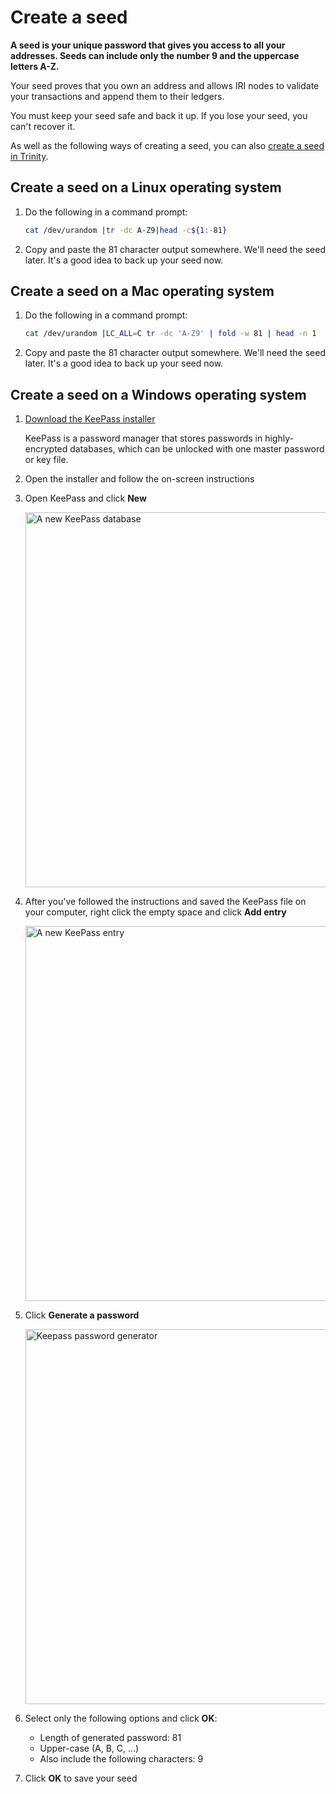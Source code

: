 # Create a seed

**A seed is your unique password that gives you access to all your addresses. Seeds can include only the number 9 and the uppercase letters A-Z.**

Your seed proves that you own an address and allows IRI nodes to validate your transactions and append them to their ledgers.

You must keep your seed safe and back it up. If you lose your seed, you can't recover it.

As well as the following ways of creating a seed, you can also [create a seed in Trinity](root://trinity/0.1/how-to-guides/create-an-account.md).

## Create a seed on a Linux operating system

1. Do the following in a command prompt:
    ```bash
    cat /dev/urandom |tr -dc A-Z9|head -c${1:-81}
    ```

2. Copy and paste the 81 character output somewhere. We'll need the seed later. It's a good idea to back up your seed now.

## Create a seed on a Mac operating system

1. Do the following in a command prompt:
    ```bash
    cat /dev/urandom |LC_ALL=C tr -dc 'A-Z9' | fold -w 81 | head -n 1
    ```

2. Copy and paste the 81 character output somewhere. We'll need the seed later. It's a good idea to back up your seed now.

## Create a seed on a Windows operating system

1. [Download the KeePass installer](https://keepass.info/)

    KeePass is a password manager that stores passwords in highly-encrypted databases, which can be unlocked with one master password or key file.

2. Open the installer and follow the on-screen instructions

3. Open KeePass and click **New**

    <img src="../keypass-new.png" alt="A new KeePass database" width="600">

4. After you've followed the instructions and saved the KeePass file on your computer, right click the empty space and click **Add entry**

    <img src="../keepass-add-entry.png" alt="A new KeePass entry" width="600">

5. Click **Generate a password**

    <img src="../keypass-password-generator.png" alt="Keepass password generator" width="600">

6. Select only the following options and click **OK**:

    * Length of generated password: 81
    * Upper-case (A, B, C, ...)
    * Also include the following characters: 9
    
7. Click **OK** to save your seed
